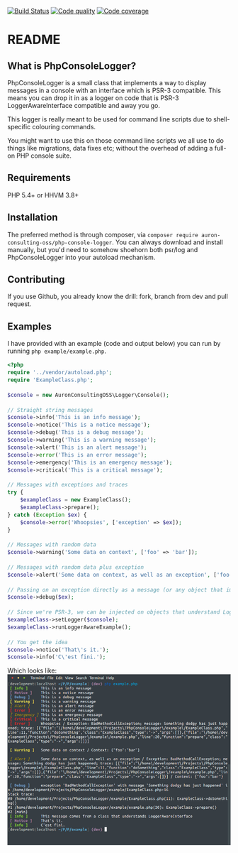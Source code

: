 [![Build Status](https://travis-ci.org/AuronConsultingOSS/PhpConsoleLogger.svg?branch=dev)](https://travis-ci.org/AuronConsultingOSS/PhpConsoleLogger)
[![Code quality](https://codeclimate.com/github/AuronConsultingOSS/PhpConsoleLogger/badges/gpa.svg)](https://codeclimate.com/github/AuronConsultingOSS/PhpConsoleLogger)
[![Code coverage](https://codeclimate.com/github/AuronConsultingOSS/PhpConsoleLogger/badges/coverage.svg)](https://codeclimate.com/github/AuronConsultingOSS/PhpConsoleLogger/coverage)

README
======

What is PhpConsoleLogger?
-----------------
PhpConsoleLogger is a small class that implements a way to display messages in a console with an interface which is
PSR-3 compatible. This means you can drop it in as a logger on code that is PSR-3 LoggerAwareInterface compatible and away
you go.

This logger is really meant to be used for command line scripts due to shell-specific colouring commands.

You might want to use this on those command line scripts we all use to do things like migrations, data fixes etc; without
the overhead of adding a full-on PHP console suite.

Requirements
------------
PHP 5.4+ or HHVM 3.8+

Installation
------------
The preferred method is through composer, via ```composer require auron-consulting-oss/php-console-logger```. You can always download
and install manually, but you'd need to somehow shoehorn both psr/log and PhpConsoleLogger into your autoload mechanism.

Contributing
------------
If you use Github, you already know the drill: fork, branch from dev and pull request.

Examples
-------------
I have provided with an example (code and output below) you can run by running ```php example/example.php```.

```php
<?php
require '../vendor/autoload.php';
require 'ExampleClass.php';

$console = new AuronConsultingOSS\Logger\Console();

// Straight string messages
$console->info('This is an info message');
$console->notice('This is a notice message');
$console->debug('This is a debug message');
$console->warning('This is a warning message');
$console->alert('This is an alert message');
$console->error('This is an error message');
$console->emergency('This is an emergency message');
$console->critical('This is a critical message');

// Messages with exceptions and traces
try {
    $exampleClass = new ExampleClass();
    $exampleClass->prepare();
} catch (Exception $ex) {
    $console->error('Whoopsies', ['exception' => $ex]);
}

// Messages with random data
$console->warning('Some data on context', ['foo' => 'bar']);

// Messages with random data plus exception
$console->alert('Some data on context, as well as an exception', ['foo' => 'bar', 'exception' => $ex]);

// Passing on an exception directly as a message (or any object that implements __toString)
$console->debug($ex);

// Since we're PSR-3, we can be injected on objects that understand LoggerAwareInterface - example class does
$exampleClass->setLogger($console);
$exampleClass->runLoggerAwareExample();

// You get the idea
$console->notice('That\'s it.');
$console->info('C\'est fini.');
```

Which looks like:
![](example/example.png)
